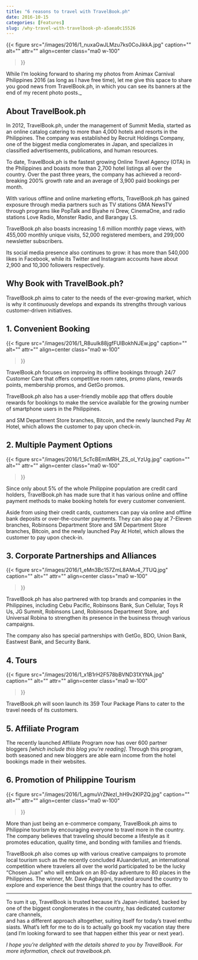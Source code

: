 ```yaml
---
title: "6 reasons to travel with TravelBook.ph"
date: 2016-10-15
categories: [Features]
slug: /why-travel-with-travelbook-ph-a5aea0c15526
---
```


{{< figure
  src="/images/2016/1_nuxaGwJLMzu7ks0CoJikkA.jpg"
  caption=""
  alt="" attr="" 
  align=center class="ma0 w-100"
>}}

While I’m looking forward to sharing my photos from Animax Carnival Philippines 2016 (as long as I have free time), let me give this space to share you good news from TravelBook.ph, in which you can see its banners at the end of my recent photo posts._

## About TravelBook.ph

In 2012, TravelBook.ph, under the management of Summit Media, started as an online catalog catering to more than 4,000 hotels and resorts in the Philippines. The company was established by Recruit Holdings Company, one of the biggest media conglomerates in Japan, and specializes in classified advertisements, publications, and human resources.

To date, TravelBook.ph is the fastest growing Online Travel Agency (OTA) in the Philippines and boasts more than 2,700 hotel listings all over the country. Over the past three years, the company has achieved a record-breaking 200% growth rate and an average of 3,900 paid bookings per month.

With various offline and online marketing efforts, TravelBook.ph has gained exposure through media partners such as TV stations GMA NewsTV through programs like PopTalk and Biyahe ni Drew, CinemaOne, and radio stations Love Radio, Monster Radio, and Barangay LS.

TravelBook.ph also boasts increasing 1.6 million monthly page views, with 455,000 monthly unique visits, 52,000 registered members, and 299,000 newsletter subscribers.

Its social media presence also continues to grow: it has more than 540,000 likes in Facebook, while its Twitter and Instagram accounts have about 2,900 and 10,300 followers respectively.

## Why Book with TravelBook.ph?

TravelBook.ph aims to cater to the needs of the ever-growing market, which is why it continuously develops and expands its strengths through various customer-driven initiatives.

## 1\. Convenient Booking

{{< figure
  src="/images/2016/1_R8uuIk88jgfFUlBokhNJEw.jpg"
  caption=""
  alt="" attr="" 
  align=center class="ma0 w-100"
>}}


TravelBook.ph focuses on improving its offline bookings through 24/7 Customer Care that offers competitive room rates, promo plans, rewards points, membership promos, and GetGo promos.

TravelBook.ph also has a user-friendly mobile app that offers double rewards for bookings to make the service available for the growing number of smartphone users in the Philippines.

and SM Department Store branches, Bitcoin, and the newly launched Pay At Hotel, which allows the customer to pay upon check-in.

## 2\. Multiple Payment Options

{{< figure
  src="/images/2016/1_5cTcBEmIMRH_ZS_ol_YzUg.jpg"
  caption=""
  alt="" attr="" 
  align=center class="ma0 w-100"
>}}


Since only about 5% of the whole Philippine population are credit card holders, TravelBook.ph has made sure that it has various online and offline payment methods to make booking hotels for every customer convenient.

Aside from using their credit cards, customers can pay via online and offline bank deposits or over-the-counter payments. They can also pay at 7-Eleven branches, Robinsons Department Store and SM Department Store branches, Bitcoin, and the newly launched Pay At Hotel, which allows the customer to pay upon check-in.

## 3\. Corporate Partnerships and Alliances

{{< figure
  src="/images/2016/1_eMn3Bc157ZmL8AMu4_7TUQ.jpg"
  caption=""
  alt="" attr="" 
  align=center class="ma0 w-100"
>}}


TravelBook.ph has also partnered with top brands and companies in the Philippines, including Cebu Pacific, Robinsons Bank, Sun Cellular, Toys R Us, JG Summit, Robinsons Land, Robinsons Department Store, and Universal Robina to strengthen its presence in the business through various campaigns.

The company also has special partnerships with GetGo, BDO, Union Bank, Eastwest Bank, and Security Bank.

## 4\. Tours

{{< figure
  src="/images/2016/1_x1B1rH2F578bBVND31XYNA.jpg"
  caption=""
  alt="" attr="" 
  align=center class="ma0 w-100"
>}}


TravelBook.ph will soon launch its 359 Tour Package Plans to cater to the travel needs of its customers.

## 5\. Affiliate Program

The recently launched Affiliate Program now has over 600 partner bloggers _\[which include this blog you’re reading\]_. Through this program, both seasoned and new bloggers are able earn income from the hotel bookings made in their websites.

## 6\. Promotion of Philippine Tourism

{{< figure
  src="/images/2016/1_agmuVrZNezI_hH9v2KlPZQ.jpg"
  caption=""
  alt="" attr="" 
  align=center class="ma0 w-100"
>}}


More than just being an e-commerce company, TravelBook.ph aims to Philippine tourism by encouraging everyone to travel more in the country. The company believes that traveling should become a lifestyle as it promotes education, quality time, and bonding with families and friends.

TravelBook.ph also comes up with various creative campaigns to promote local tourism such as the recently concluded #Juanderlust, an international competition where travelers all over the world participated to be the lucky “Chosen Juan” who will embark on an 80-day adventure to 80 places in the Philippines. The winner, Mr. Dave Agbayani, traveled around the country to explore and experience the best things that the country has to offer.

* * *

To sum it up, TravelBook is trusted because it’s Japan-initiated, backed by one of the biggest conglomerates in the country, has dedicated customer care channels, and has a different approach altogether, suiting itself for today’s travel enthusiasts. What’s left for me to do is to actually go book my vacation stay there (and I’m looking forward to see that happen either this year or next year).

_I hope you’re delighted with the details shared to you by TravelBook. For more information, check out travelbook.ph._
